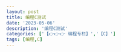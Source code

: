 ```yaml
---
layout: post
title: 编程C测试
date: '2023-05-06'
description: '编程C测试'
categories: ['【👉👉👉 编程专栏】','【C】']
tags: [编程,C]
---
```

